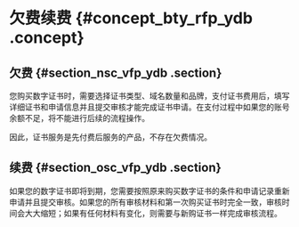 # 欠费续费 {#concept_bty_rfp_ydb .concept}

## 欠费 {#section_nsc_vfp_ydb .section}

您购买数字证书时，需要选择证书类型、域名数量和品牌，支付证书费用后，填写详细证书和申请信息并且提交审核才能完成证书申请。在支付过程中如果您的账号余额不足，将不能进行后续的流程操作。

因此，证书服务是先付费后服务的产品，不存在欠费情况。

## 续费 {#section_osc_vfp_ydb .section}

如果您的数字证书即将到期，您需要按照原来购买数字证书的条件和申请记录重新申请并且提交审核。如果您的所有审核材料和第一次购买证书时完全一致，审核时间会大大缩短；如果有任何材料有变化，则需要与新购证书一样完成审核流程。


